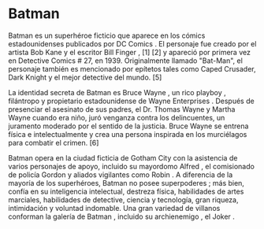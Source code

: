 # Batman

Batman es un superhéroe ficticio que aparece en los cómics estadounidenses publicados por DC Comics . El personaje fue creado por el artista Bob Kane y el escritor Bill Finger , [1] [2] y apareció por primera vez en Detective Comics # 27, en 1939. Originalmente llamado "Bat-Man", el personaje también es mencionado por epítetos tales como Caped Crusader, Dark Knight y el mejor detective del mundo. [5]

La identidad secreta de Batman es Bruce Wayne , un rico playboy , filántropo y propietario estadounidense de Wayne Enterprises . Después de presenciar el asesinato de sus padres, el Dr. Thomas Wayne y Martha Wayne cuando era niño, juró venganza contra los delincuentes, un juramento moderado por el sentido de la justicia. Bruce Wayne se entrena física e intelectualmente y crea una persona inspirada en los murciélagos para combatir el crimen. [6]

Batman opera en la ciudad ficticia de Gotham City con la asistencia de varios personajes de apoyo, incluido su mayordomo Alfred , el comisionado de policía Gordon y aliados vigilantes como Robin . A diferencia de la mayoría de los superhéroes, Batman no posee superpoderes ; más bien, confía en su inteligencia intelectual, destreza física, habilidades de artes marciales, habilidades de detective, ciencia y tecnología, gran riqueza, intimidación y voluntad indomable. Una gran variedad de villanos conforman la galería de Batman , incluido su archienemigo , el Joker .
